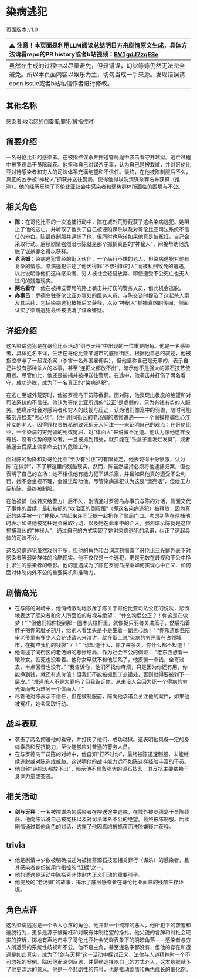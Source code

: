 # 染病逃犯
页面版本:v1.0
 

| :warning: 注意！本页面是利用LLM阅读总结明日方舟剧情原文生成，具体方法请看repo的PR history或者b站视频：[BV1gdJ7zqESe](https://www.bilibili.com/video/BV1gdJ7zqESe/)         |
|:----------------------------|
| 虽然在生成的过程中以尽量避免，但是错误，幻觉等等仍然无法完全避免。所以本页面内容以娱乐为主，切勿当成一手来源。发现错误请open issue或者b站私信作者进行修改。|



## 其他名称
感染者;收治区的倒霉蛋;罪犯(被指控时)
## 简要介绍
一名哥伦比亚的感染者。在被指控谋杀并押送警局途中袭击看守并越狱。逃亡过程中被罗德岛干员陈截获。他坚称自己对谋杀无辜，认为自己是被栽赃，并对哥伦比亚对待感染者和穷人的司法体系充满绝望和不信任。最终，在他被陈制服后不久，真正的凶手被“神秘人”抓获并送往警局，使得他得以洗清谋杀罪名并获释（推测）。他的经历反映了哥伦比亚社会中感染者和弱势群体所面临的困境与不公。
## 相关角色
-   **陈**：在哥伦比亚的一次追捕行动中，陈在城外荒野截获了这名染病逃犯。她阻止了他的逃亡，并听取了他关于自己被诬陷谋杀以及对哥伦比亚司法系统不信任的辩白。陈最终制服并逮捕了他，但同时也承诺如果他真是被冤枉，自己会采取行动。后续剧情强烈暗示陈就是那个抓捕真凶的“神秘人”，间接帮助他洗脱了谋杀罪名得以获释。
-   **老汤姆**：染病逃犯曾经的街区伙伴，一个品行不端的老人，但染病逃犯对他有复杂的情感。染病逃犯讲述了他因得罪“不该得罪的人”而被私刑致死的遭遇，以此说明像他们这样感染者、穷人被社会轻易放弃、即使遭受不公死亡也无人过问的残酷现实。
-   **两名看守**：他在被押送警局的路上袭击并打伤的警务人员，借此机会逃脱。
-   **办事员**：罗德岛驻哥伦比亚办事处的医务人员，与陈交谈时提及了这起杀人案及其后续，包括染病逃犯被捕后又获释，以及“神秘人”抓捕真凶的传闻，侧面证实了染病逃犯最终被洗清了谋杀嫌疑。
## 详细介绍
这名染病逃犯是在哥伦比亚活动“剑与天秤”中出现的一位重要配角。他是一名感染者，具体姓名不详，生活在哥伦比亚某城市的底层街区。根据他自己的叙述，他被指控参与了一起谋杀案（杀害一名外国雇佣兵），但他坚称自己是无辜的，表示自己并没有那种杀人的本事，甚至“连把火都放不出”，暗示他不是强大的源石技艺使用者。尽管如此，他还是被捕并被押送往警局。在途中，他袭击并打伤了两名看守，成功逃脱，成为了一名真正的“染病逃犯”。

在逃亡至城外荒野时，他被罗德岛干员陈截获。面对陈，他表现出极度的绝望和对司法系统的不信任。他认为哥伦比亚所谓的“公正”是虚假的，只为有钱有势的人服务。他痛斥社会对感染者和穷人的歧视与压迫，认为他们像笼中的羽兽，随时可能被剖开检查“黑心肠”。他引用同街区的老汤姆的悲惨遭遇——一个偷摸抢骗但心疼孙女的老人，因得罪权贵被私刑致死却无人问津——来证明自己的观点：在哥伦比亚，一个染病的穷光蛋的死或冤屈，对“体面人”来说微不足道。他认为像他这样没有钱、没有权势的感染者，一旦被抓到错处，就只能在“铁盒子里发烂发臭”，或者被逼去荒原上做拿命去拼的危险工作。

面对陈的劝降和对哥伦比亚“至少有公正”的有限肯定，他表现得十分愤激，认为陈“在做梦”，不了解这里的残酷现实。然而，陈虽然坚持必须将他逮捕归案，但也表明了自己的立场：她不相信他有能力犯下谋杀案，并且如果他真的遭受不公判罚，她不会坐视不理，会设法帮助他。尽管染病逃犯认为这是“漂亮话”，但他无力反抗陈，最终被制服。

在他被捕（或转交给警方）后不久，剧情通过罗德岛办事员与陈的对话，侧面交代了事件的后续：最初被抓的“收治区的倒霉蛋”（即这名染病逃犯）被释放，因为真正的凶手被一个“神秘人”绑起来连同证据一起扔在了警局门口。考虑到陈在逮捕他时表示如果他被冤枉她会采取行动，以及她在此事中的介入，强烈暗示陈就是这位抓捕真凶的“神秘人”，通过自己的方式实现了她对染病逃犯的承诺，纠正了这起具体的司法不公。

这名染病逃犯虽然戏份不多，但他的角色和台词深刻揭露了哥伦比亚光鲜外表下对感染者等弱势群体的冷酷现实。他不仅仅是一个逃犯，更是无数在歧视和不公中挣扎求生的感染者的缩影。他的遭遇成为了陈在罗德岛探索如何实现心中正义、如何面对体制内外不公的重要契机和推动力。
## 剧情高光
*   在与陈的对峙中，他情绪激动地驳斥了陈关于哥伦比亚司法公正的说法，悲愤地表达了感染者和穷人所面临的歧视与绝望：
    “什么狗屁公正？！你这是在做梦！”
    “但他们把你捉到那一圈木头栏杆里，就像捉只羽兽关进笼子，然后掐着脖子把你的肚子剖开，给别人看里头是不是生着一副黑心肠！”
    “你知道那些陪审老爷里有多少人会花钱请人来演讲，就在街上说“染病的穷光蛋在占领城市，在掏空我们的钱袋”？！”
    “你知道什么，你才来多久，你什么都不知道！”
*   他讲述了同街区的老汤姆的悲惨结局，作为社会不公的例证：
    “老东西想看一眼孙女，临死也没看着。他孙女早就不和他联系了，他摸骗一点钱，全寄过去，半点回音也没有。”
    “我告诉你，他们不找你麻烦，只是因为你还有用，你能挣到钱，就还有点价值！但我们不能被抓到丁点错处，否则就得要被剥下一层皮。”
    “难道杀人不是大罪吗？但我告诉你，从来没人会因为死一个得病的穷光蛋而去为难另一个体面人！”
*   尽管他对陈表示不信任，但在被制服前，陈向他承诺会关注他的案件，如果他被冤枉，她会采取行动。
## 战斗表现
*   袭击了两名押送他的看守，并打伤了他们，成功越狱。这表明他具备一定的身体素质和反抗能力，至少能够应对普通的警务人员。
*   在与罗德岛干员陈的对峙中，他自知“打不过你”，最终被陈迅速制服，未能继续逃脱或对陈造成威胁。这说明他的战斗能力远不如陈这样经验丰富的干员。
*   他自称“连把火都放不出”，暗示他不具备强大的源石技艺，其反抗主要依赖于身体力量或突袭。
## 相关活动
-   **剑与天秤**：一名被控谋杀的感染者在押送途中逃脱，在城外被罗德岛干员陈截获。他向陈诉说自己被冤枉以及对司法体系不公的绝望。最终被陈制服。后续剧情通过其他角色的对话，透露了他因真凶被抓获而洗脱嫌疑并获释。
## trivia
*   他是剧情中少数被明确描述为被控非源石技艺相关罪行（谋杀）的感染者，且其感染者身份被用作指控的“证据”之一。
*   他的遭遇是活动中陈探索非体制内正义行动的重要引子。
*   他提及的“老汤姆”的故事，揭示了底层感染者在哥伦比亚面临的残酷生存环境。
## 角色点评
这名染病逃犯是一个令人心疼的角色。他并非一个纯粹的恶人，他所犯下的袭警和逃脱行为，更多是源于被冤枉和对既有体制绝望的挣扎。他尖锐的言辞和对社会现实的控诉，掷地有声地击中了哥伦比亚社会光鲜表象下的阴暗角落——感染者与穷人所遭受的系统性歧视和不公。他不是主角，甚至连名字都没有，但他的存在和遭遇是如此真实，成为了“剑与天秤”这一活动中探讨正义、法律与人道精神时一个不可忽视的案例。陈因他而深刻反思，并最终选择以自己的方式介入，这本身就赋予了他更深远的意义。他是一个悲剧性的符号，也是推动剧情和角色成长的催化剂。